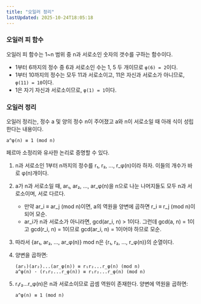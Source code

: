 ```yaml
---
title: "오일러 정리"
lastUpdated: 2025-10-24T18:05:18
---
```

### 오일러 피 함수

오일러 피 함수는 1~n 범위 중 n과 서로소인 숫자의 갯수를 구하는 함수이다.

- 1부터 6까지의 정수 중 6과 서로소인 수는 1, 5 두 개이므로 `φ(6) = 2`이다.
- 1부터 10까지의 정수는 모두 11과 서로소이고, 11은 자신과 서로소가 아니므로, `φ(11) = 10`이다.
- 1은 자기 자신과 서로소이므로, `φ(1) = 1`이다.

### 오일러 정리

오일러 정리는, 정수 a 및 양의 정수 n이 주어졌고 a와 n이 서로소일 때 아래 식이 성립한다는 내용이다.

```
a^φ(n) ≡ 1 (mod n)
```

페르마 소정리와 유사한 논리로 증명할 수 있다.

1. n과 서로소인 1부터 n까지의 정수를 r₁, r₂, ..., r_φ(n)이라 하자. 이들의 개수가 바로 φ(n)개이다.

2. a가 n과 서로소일 때, ar₁, ar₂, ..., ar_φ(n)을 n으로 나눈 나머지들도 모두 n과 서로소이며, 서로 다르다.

   - 만약 ar_i ≡ ar_j (mod n)이면, a의 역원을 양변에 곱하면 r_i ≡ r_j (mod n)이 되어 모순.
   - ar_i가 n과 서로소가 아니라면, gcd(ar_i, n) > 1이다. 그런데 gcd(a, n) = 1이고 gcd(r_i, n) = 1이므로 gcd(ar_i, n) = 1이어야 하므로 모순.

3. 따라서 {ar₁, ar₂, ..., ar_φ(n)} mod n은 {r₁, r₂, ..., r_φ(n)}의 순열이다.

4. 양변을 곱하면:

   ```
   (ar₁)(ar₂)...(ar_φ(n)) ≡ r₁r₂...r_φ(n) (mod n)
   a^φ(n) · (r₁r₂...r_φ(n)) ≡ r₁r₂...r_φ(n) (mod n)
   ```

5. r₁r₂...r_φ(n)은 n과 서로소이므로 곱셈 역원이 존재한다. 양변에 역원을 곱하면:

   ```
   a^φ(n) ≡ 1 (mod n)
   ```

